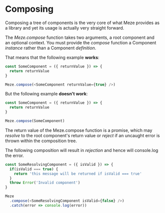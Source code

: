 # Composing

Composing a tree of components is the very core of what Meze provides as a library and yet its usage is actually very straight forward.

The *Meze.compose* function takes two arguments, a root component and an optional context.
You must provide the *compose* function a Component *instance* rather than a Component *definition*.

That means that the following example **works**:
```js
const SomeComponent = ({ returnValue }) => {
  return returnValue
}

Meze.compose(<SomeComponent returnValue={true} />)
```

But the following example **doesn't work**:
```js
const SomeComponent = ({ returnValue }) => {
  return returnValue
}

Meze.compose(SomeComponent)
```

The return value of the Meze.compose function is a promise, which may *resolve* to the root component's return value or *reject* if an uncaught error is thrown within the composition tree.

The following composition will result in *rejection* and hence will console.log the error.
```js
const SomeResolvingComponent = ({ isValid }) => {
  if(isValid === true) {
    return 'this message will be returned if isValid === true'
  }
  throw Error('Invalid component')
}

Meze
  .compose(<SomeResolvingComponent isValid={false} />)
  .catch(error => console.log(error))
```